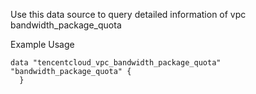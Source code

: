 Use this data source to query detailed information of vpc bandwidth_package_quota

Example Usage

```hcl
data "tencentcloud_vpc_bandwidth_package_quota" "bandwidth_package_quota" {
  }
```